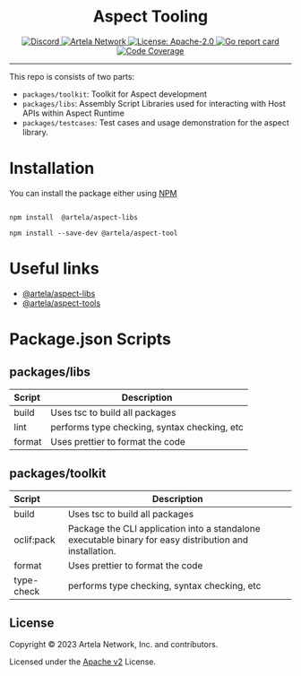 <div align="center">
  <h1> Aspect Tooling </h1>
</div>

<div align="center">
  <a href="https://discord.gg/artela">
   <img src="https://img.shields.io/badge/chat-discord-green?logo=discord&chat" alt="Discord">
  </a>
  <a href="https://www.artela.network/">
   <img src="https://img.shields.io/badge/Artela%20Network-3282f8" alt="Artela Network">
  </a>
  <a href="https://github.com/cosmos/cosmos-sdk/blob/main/LICENSE">
    <img alt="License: Apache-2.0" src="https://img.shields.io/github/license/cosmos/cosmos-sdk.svg" />
  </a>
  <a href="https://goreportcard.com/report/github.com/cosmos/cosmos-sdk">
    <img alt="Go report card" src="https://goreportcard.com/badge/github.com/cosmos/cosmos-sdk" />
  </a>
  <a href="https://codecov.io/gh/cosmos/cosmos-sdk">
    <img alt="Code Coverage" src="https://codecov.io/gh/cosmos/cosmos-sdk/branch/main/graph/badge.svg" />
  </a>
</div>

---

This repo is consists of two parts:

- `packages/toolkit`: Toolkit for Aspect development 
- `packages/libs`: Assembly Script Libraries used for interacting with Host APIs within Aspect Runtime
- `packages/testcases`: Test cases and usage demonstration for the aspect library.

# Installation
You can install the package either using [NPM](https://www.npmjs.com/package/@artela/aspect-libs)
```shell

npm install  @artela/aspect-libs

npm install --save-dev @artela/aspect-tool
```
# Useful links

* [@artela/aspect-libs](https://docs.artela.network/develop/reference/aspect-lib/overview)
* [@artela/aspect-tools](https://docs.artela.network/develop/reference/aspect-tool/overview)

# Package.json Scripts

## packages/libs
| Script | Description |
| :-----| ---- | 
| build | Uses tsc to build all packages | 
| lint |performs type checking, syntax checking, etc |
| format |Uses prettier to format the code |

## packages/toolkit
| Script | Description |
| :-----| ---- | 
| build | Uses tsc to build all packages | 
| oclif:pack |  Package the CLI application into a standalone executable binary for easy distribution and installation.
| format |Uses prettier to format the code |
| type-check | performs type checking, syntax checking, etc|



## License
Copyright &copy; 2023 Artela Network, Inc. and contributors.

Licensed under the [Apache v2](LICENSE) License.